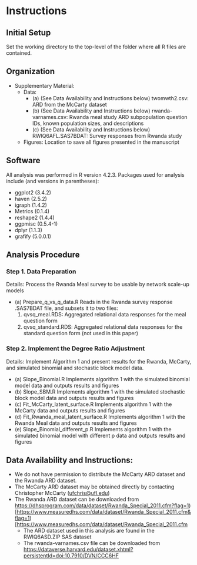 # Instructions

## Initial Setup
Set the working directory to the top-level of the folder where all R files are contained.

## Organization
- Supplementary Material:
	- Data:
		- (a) (See Data Availability and Instructions below) twomwth2.csv: ARD from the McCarty dataset
		- (b) (See Data Availability and Instructions below) rwanda-varnames.csv: Rwanda meal study ARD subpopulation question IDs, known population sizes, and descriptions
		- (c) (See Data Availability and Instructions below) RWIQ6AFL.SAS7BDAT: Survey responses from Rwanda study
	- Figures:
		Location to save all figures presented in the manuscript

## Software
All analysis was performed in R version 4.2.3. Packages used for analysis include (and versions in parentheses):
- ggplot2 (3.4.2)
- haven (2.5.2)
- igraph (1.4.2)
- Metrics (0.1.4)
- reshape2 (1.4.4)
- ggpmisc (0.5.4-1)
- dplyr (1.1.3)
- grafify (5.0.0.1)

## Analysis Procedure
### Step 1. Data Preparation
Details: Process the Rwanda Meal survey to be usable by network scale-up models
- (a) Prepare_q_vs_q_data.R
	Reads in the Rwanda survey response .SAS7BDAT file, and subsets it to two files:
	1. qvsq_meal.RDS: Aggregated relational data responses for the meal question form
	2. qvsq_standard.RDS: Aggregated relational data responses for the standard question form (not used in this paper)
	
### Step 2. Implement the Degree Ratio Adjustment
Details: Implement Algorithm 1 and present results for the Rwanda, McCarty, and simulated binomial and stochastic block model data.
- (a) Slope_Binomial.R
	Implements algorithm 1 with the simulated binomial model data and outputs results and figures
- (b) Slope_SBM.R
	Implements algorithm 1 with the simulated stochastic block model data and outputs results and figures
- (c) Fit_McCarty_latent_surface.R
	Implements algorithm 1 with the McCarty data and outputs results and figures
- (d) Fit_Rwanda_meal_latent_surface.R
  	Implements algorithm 1 with the Rwanda Meal data and outputs results and figures
- (e) Slope_Binomial_different_p.R
  	Implements algorithm 1 with the simulated binomial model with different p data and outputs results and figures


## Data Availability and Instructions:
- We do not have permission to distribute the McCarty ARD dataset and the Rwanda ARD dataset.
- The McCarty ARD dataset may be obtained directly by contacting Christopher McCarty (ufchris@ufl.edu)
- The Rwanda ARD dataset can be downloaded from https://dhsprogram.com/data/dataset/Rwanda_Special_2011.cfm?flag=1)[https://www.measuredhs.com/data/dataset/Rwanda_Special_2011.cfm&flag=1)[https://www.measuredhs.com/data/dataset/Rwanda_Special_2011.cfm
	- The ARD dataset used in this analysis are found in the RWIQ6ASD.ZIP SAS dataset
	- The rwanda-varnames.csv file can be downloaded from https://dataverse.harvard.edu/dataset.xhtml?persistentId=doi:10.7910/DVN/CCC6HF
